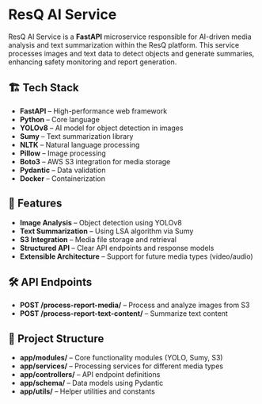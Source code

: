 # ResQ AI Service

ResQ AI Service is a **FastAPI** microservice responsible for AI-driven media analysis and text summarization within the ResQ platform. This service processes images and text data to detect objects and generate summaries, enhancing safety monitoring and report generation.

## 🏗 Tech Stack

- **FastAPI** – High-performance web framework
- **Python** – Core language
- **YOLOv8** – AI model for object detection in images
- **Sumy** – Text summarization library
- **NLTK** – Natural language processing
- **Pillow** – Image processing
- **Boto3** – AWS S3 integration for media storage
- **Pydantic** – Data validation
- **Docker** – Containerization

## 🚀 Features

- **Image Analysis** – Object detection using YOLOv8
- **Text Summarization** – Using LSA algorithm via Sumy
- **S3 Integration** – Media file storage and retrieval
- **Structured API** – Clear API endpoints and response models
- **Extensible Architecture** – Support for future media types (video/audio)

## 🛠️ API Endpoints

- **POST /process-report-media/** – Process and analyze images from S3
- **POST /process-report-text-content/** – Summarize text content

## 🧩 Project Structure

- **app/modules/** – Core functionality modules (YOLO, Sumy, S3)
- **app/services/** – Processing services for different media types
- **app/controllers/** – API endpoint definitions
- **app/schema/** – Data models using Pydantic
- **app/utils/** – Helper utilities and constants
